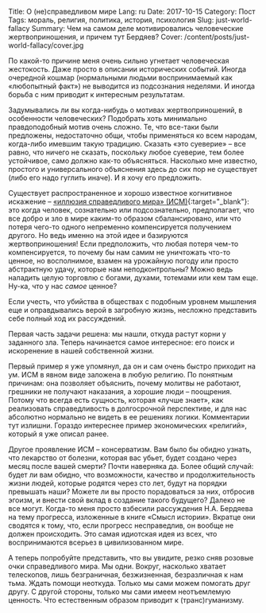 Title: О (не)справедливом мире
Lang: ru
Date: 2017-10-15
Category: Пост
Tags: мораль, религия, политика, история, психология
Slug: just-world-fallacy
Summary: Чем на самом деле мотивировались человеческие жертвоприношения, и причем тут Бердяев?
Cover: /content/posts/just-world-fallacy/cover.jpg

По какой-то причине меня очень сильно угнетает человеческая жестокость. Даже просто в описании исторических событий. Иногда очередной кошмар (нормальными людьми воспринимаемый как «любопытный факт») не выводится из подсознания неделями. И иногда борьба с ним приводит к интересным результатам. 

Задумывались ли вы когда-нибудь о мотивах жертвоприношений, в особенности человеческих? Подобрать хоть минимально правдоподобный мотив очень сложно. Те, что все-таки были предложены, недостаточно общи, чтобы применяться ко всем народам, когда-либо имевшим такую традицию. Сказать «это суеверие» – все равно, что ничего не сказать, поскольку любое суеверие, тем более устойчивое, само должно как-то объясняться. Насколько мне известно, простого и универсального объяснения здесь до сих пор не существует (либо его надо гуглить иначе). И я хочу его предложить. 

Существует распространенное и хорошо известное когнитивное искажение – [«иллюзия справедливого мира» (ИСМ)](https://youarenotsosmart.com/2010/06/07/the-just-world-fallacy/){:target="_blank"}: это когда человек, сознательно или подсознательно, предполагает, что все добро и зло в мире каким-то образом сбалансировано, или что потеря чего-то одного непременно компенсируется получением другого. Но ведь именно на этой идее и базируются жертвоприношения! Если предположить, что любая потеря чем-то компенсируется, то почему бы нам самим не уничтожать что-то ценное, но восполнимое, взамен на урожайную погоду или просто абстрактную удачу, которые нам неподконтрольны? Можно ведь наладить целую торговлю с богами, духами, тотемами или кем там еще. Ну-ка, что у нас *самое* ценное? 

Если учесть, что убийства в обществах с подобным уровнем мышления еще и оправдывались верой в загробную жизнь, несложно представить себе полный ход их рассуждений. 

Первая часть задачи решена: мы нашли, откуда растут корни у заданного зла. Теперь начинается самое интересное: его поиск и искоренение в нашей собственной жизни. 

Первый пример я уже упомянул, да он и сам очень быстро приходит на ум. ИСМ в явном виде заложена в любую религию. По понятным причинам: она позволяет объяснить, почему молитвы не работают, грешники не получают наказания, а хорошие люди – поощрения. Потому что всегда есть сущность, которая «лучше знает», как реализовать справедливость в долгосрочной перспективе, и для нас абсолютно нормально не видеть в ее решениях логики. Комментарии тут излишни. Гораздо интереснее пример экономических «религий», который я уже описал ранее. 

Другое проявление ИСМ – консерватизм. Вам было бы обидно узнать, что лекарство от болезни, которая вас убьет, будет создано через месяц после вашей смерти? Почти наверняка да. Более общий случай: будет ли вам обидно, что возможности, качество и продолжительность жизни людей, которые родятся через сто лет, будут на порядки превышать наши? Можете ли вы просто порадоваться за них, отбросив эгоизм, и внести свой вклад в создание такого будущего? Далеко не все могут. Когда-то меня просто взбесили рассуждения Н.А. Бердяева на тему прогресса, изложенные в книге «Смысл истории». Вкратце они сводятся к тому, что, если прогресс несправедлив, он вообще не должен происходить. Это самая идиотская идея из всех, что воспринимаются всерьез в цивилизованном мире. 

А теперь попробуйте представить, что вы увидите, резко сняв розовые очки справедливого мира. Мы одни. Вокруг, насколько хватает телескопов, лишь безграничная, безжизненная, безразличная к нам тьма. Ждать помощи неоткуда. Только мы сами можем помогать друг другу. С другой стороны, только мы сами имеем неотъемлемую ценность. Что естественным образом приводит к (транс)гуманизму.